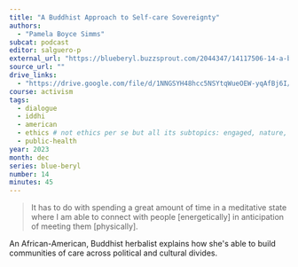 ```yaml
---
title: "A Buddhist Approach to Self-care Sovereignty"
authors:
  - "Pamela Boyce Simms"
subcat: podcast
editor: salguero-p
external_url: "https://blueberyl.buzzsprout.com/2044347/14117506-14-a-buddhist-approach-to-self-care-sovereignty-with-pamela-boyce-simms"
source_url: ""
drive_links:
  - "https://drive.google.com/file/d/1NNGSYH48hcc5NSYtqWueOEW-yqAfBj6I/view?usp=drivesdk"
course: activism
tags:
  - dialogue
  - iddhi
  - american
  - ethics # not ethics per se but all its subtopics: engaged, nature, speech...
  - public-health
year: 2023
month: dec
series: blue-beryl
number: 14
minutes: 45
---
```


> It has to do with spending a great amount of time in a meditative state where I am able to connect with people [energetically] in anticipation of meeting them [physically].

An African-American, Buddhist herbalist explains how she's able to build communities of care across political and cultural divides.

